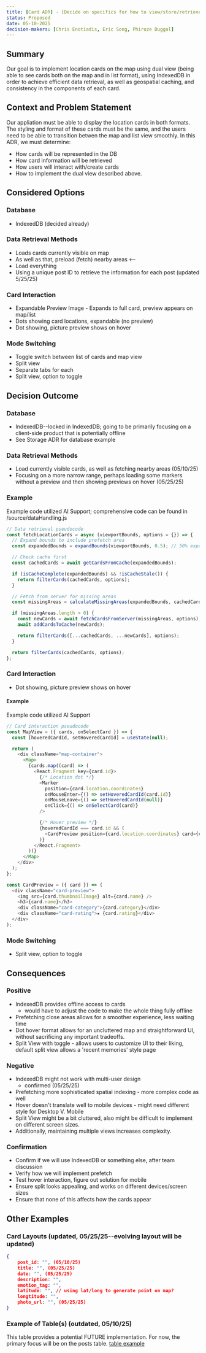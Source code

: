 ```yaml
---
title: [Card ADR] - [Decide on specifics for how to view/store/retrieve cards]
status: Proposed
date: 05-10-2025
decision-makers: [Chris Enotiadis, Eric Song, Phiroze Duggal]
---
```


## Summary

Our goal is to implement location cards on the map using dual view (being able to see cards both on the map and in list format), using IndexedDB in order to achieve efficient data retrieval, as well as geospatial caching, and consistency in the components of each card.

## Context and Problem Statement

Our appliation must be able to display the location cards in both formats. The styling and format of these cards must be the same, and the users need to be able to transition betwen the map and list view smoothly. In this ADR, we must determine:

- How cards will be represented in the DB
- How card information will be retrieved
- How users will interact with/create cards
- How to implement the dual view described above.

## Considered Options

### Database

- IndexedDB (decided already)

### Data Retrieval Methods

- Loads cards currently visible on map
- As well as that, preload (fetch) nearby areas <--
- Load everything
- Using a unique post ID to retrieve the information for each post (updated 5/25/25)

### Card Interaction

- Expandable Preview Image - Expands to full card, preview appears on map/list
- Dots showing card locations, expandable (no preview)
- Dot showing, picture preview shows on hover

### Mode Switching

- Toggle switch between list of cards and map view
- Split view
- Separate tabs for each
- Split view, option to toggle

## Decision Outcome

### Database

- IndexedDB--locked in IndexedDB; going to be primarily focusing on a client-side product that is potentially offline
- See Storage ADR for database example

### Data Retrieval Methods

- Load currently visible cards, as well as fetching nearby areas (05/10/25)
- Focusing on a more narrow range, perhaps loading some markers without a preview and then showing previews on hover (05/25/25)

### Example

Example code utilized AI Support; comprehensive code can be found in /source/dataHandling.js

```js
// Data retrieval pseudocode
const fetchLocationCards = async (viewportBounds, options = {}) => {
  // Expand bounds to include prefetch area
  const expandedBounds = expandBounds(viewportBounds, 0.5); // 50% expansion (example)

  // Check cache first
  const cachedCards = await getCardsFromCache(expandedBounds);

  if (isCacheComplete(expandedBounds) && !isCacheStale()) {
    return filterCards(cachedCards, options);
  }

  // Fetch from server for missing areas
  const missingAreas = calculateMissingAreas(expandedBounds, cachedCards);

  if (missingAreas.length > 0) {
    const newCards = await fetchCardsFromServer(missingAreas, options);
    await addCardsToCache(newCards);

    return filterCards([...cachedCards, ...newCards], options);
  }

  return filterCards(cachedCards, options);
};
```

### Card Interaction

- Dot showing, picture preview shows on hover

#### Example

Example code utilized AI Support

```js
// Card interaction pseudocode
const MapView = ({ cards, onSelectCard }) => {
  const [hoveredCardId, setHoveredCardId] = useState(null);

  return (
    <div className="map-container">
      <Map>
        {cards.map((card) => (
          <React.Fragment key={card.id}>
            {/* Location dot */}
            <Marker
              position={card.location.coordinates}
              onMouseEnter={() => setHoveredCardId(card.id)}
              onMouseLeave={() => setHoveredCardId(null)}
              onClick={() => onSelectCard(card)}
            />

            {/* Hover preview */}
            {hoveredCardId === card.id && (
              <CardPreview position={card.location.coordinates} card={card} />
            )}
          </React.Fragment>
        ))}
      </Map>
    </div>
  );
};

const CardPreview = ({ card }) => (
  <div className="card-preview">
    <img src={card.thumbnailImage} alt={card.name} />
    <h3>{card.name}</h3>
    <div className="card-category">{card.category}</div>
    <div className="card-rating">★ {card.rating}</div>
  </div>
);
```

### Mode Switching

- Split view, option to toggle

## Consequences

### Positive

- IndexedDB provides offline access to cards
  - would have to adjust the code to make the whole thing fully offline
- Prefetching close areas allows for a smoother experience, less waiting time
- Dot hover format allows for an uncluttered map and straightforward UI, without sacrificing any important tradeoffs.
- Split View with toggle - allows users to customize UI to their liking, default split view allows a 'recent memories' style page

### Negative

- IndexedDB might not work with multi-user design
  - confirmed (05/25/25)
- Prefetching more sophisticated spatial indexing - more complex code as well
- Hover doesn't translate well to mobile devices - might need different style for Desktop V. Mobile
- Split View might be a bit cluttered, also might be difficult to implement on different screen sizes.
- Additionally, maintaining multiple views increases complexity.

### Confirmation

- Confirm if we will use IndexedDB or something else, after team discussion
- Verify how we will implement prefetch
- Test hover interaction, figure out solution for mobile
- Ensure split looks appealing, and works on different devices/screen sizes
- Ensure that none of this affects how the cards appear

## Other Examples

### Card Layouts (updated, 05/25/25--evolving layout will be updated)

```json
{
    post_id: "", (05/10/25)
    title: "", (05/25/25)
    date: "", (05/25/25)
    description: "",
    emotion_tag: "",
    latitude: "", // using lat/long to generate point on map?
    longtitude: "",
    photo_url: "", (05/25/25)
}
```

### Example of Table(s) (outdated, 05/10/25)

This table provides a potential FUTURE implementation. For now, the primary focus will be on the posts table.
[table example](dataStructuresFlowChart.png)
